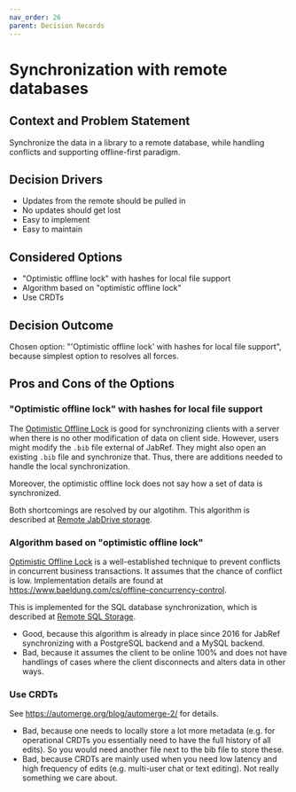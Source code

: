 ```yaml
---
nav_order: 26
parent: Decision Records
---
```


# Synchronization with remote databases

## Context and Problem Statement

Synchronize the data in a library to a remote database, while handling conflicts and supporting offline-first paradigm.

## Decision Drivers

- Updates from the remote should be pulled in
- No updates should get lost
- Easy to implement
- Easy to maintain

## Considered Options

- "Optimistic offline lock" with hashes for local file support
- Algorithm based on "optimistic offline lock"
- Use CRDTs

## Decision Outcome

Chosen option: "'Optimistic offline lock' with hashes for local file support", because simplest option to resolves all forces.

## Pros and Cons of the Options

### "Optimistic offline lock" with hashes for local file support

The [Optimistic Offline Lock](https://martinfowler.com/eaaCatalog/optimisticOfflineLock.html) is good for synchronizing clients with a server when there is no other modification of data on client side.
However, users might modify the `.bib` file external of JabRef.
They might also open an existing `.bib` file and synchronize that.
Thus, there are additions needed to handle the local synchronization.

Moreover, the optimistic offline lock does not say how a set of data is synchronized.

Both shortcomings are resolved by our algotihm.
This algorithm is described at [Remote JabDrive storage](../code-howtos/remote-storage-jabdrive.md).

### Algorithm based on "optimistic offline lock"

[Optimistic Offline Lock](https://martinfowler.com/eaaCatalog/optimisticOfflineLock.html) is a well-established technique to prevent conflicts in concurrent business transactions.
It assumes that the chance of conflict is low.
Implementation details are found at <https://www.baeldung.com/cs/offline-concurrency-control>.

This is implemented for the SQL database synchronization, which is described at [Remote SQL Storage](../code-howtos/remote-storage-sql.md).

- Good, because this algorithm is already in place since 2016 for JabRef synchronizing with a PostgreSQL backend and a MySQL backend.
- Bad, because it assumes the client to be online 100% and does not have handlings of cases where the client disconnects and alters data in other ways.

### Use CRDTs

See <https://automerge.org/blog/automerge-2/> for details.

- Bad, because one needs to locally store a lot more metadata (e.g. for operational CRDTs you essentially need to have the full history of all edits). So you would need another file next to the bib file to store these.
- Bad, because CRDTs are mainly used when you need low latency and high frequency of edits (e.g. multi-user chat or text editing). Not really something we care about.
